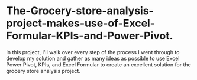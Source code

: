 # The-Grocery-store-analysis-project-makes-use-of-Excel-Formular-KPIs-and-Power-Pivot.
In this project, I'll walk over every step of the process I went through to develop my solution and gather as many ideas as possible to use Excel Power Pivot, KPIs, and Excel Formular to create an excellent solution for the grocery store analysis project.
